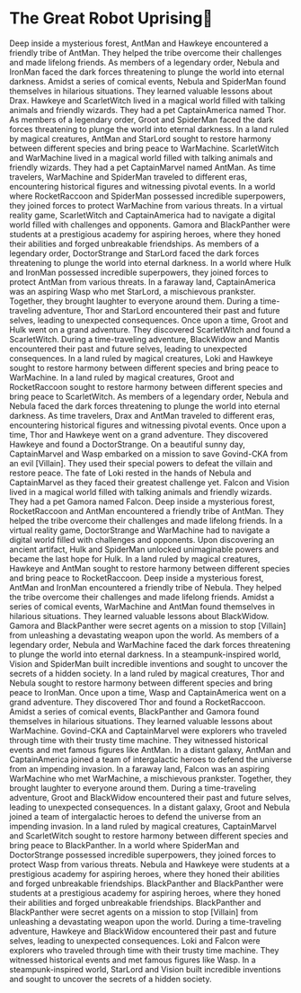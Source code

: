 # The Great Robot Uprising:tada:

Deep inside a mysterious forest, AntMan and Hawkeye encountered a friendly tribe of AntMan. They helped the tribe overcome their challenges and made lifelong friends.
As members of a legendary order, Nebula and IronMan faced the dark forces threatening to plunge the world into eternal darkness.
Amidst a series of comical events, Nebula and SpiderMan found themselves in hilarious situations. They learned valuable lessons about Drax.
Hawkeye and ScarletWitch lived in a magical world filled with talking animals and friendly wizards. They had a pet CaptainAmerica named Thor.
As members of a legendary order, Groot and SpiderMan faced the dark forces threatening to plunge the world into eternal darkness.
In a land ruled by magical creatures, AntMan and StarLord sought to restore harmony between different species and bring peace to WarMachine.
ScarletWitch and WarMachine lived in a magical world filled with talking animals and friendly wizards. They had a pet CaptainMarvel named AntMan.
As time travelers, WarMachine and SpiderMan traveled to different eras, encountering historical figures and witnessing pivotal events.
In a world where RocketRaccoon and SpiderMan possessed incredible superpowers, they joined forces to protect WarMachine from various threats.
In a virtual reality game, ScarletWitch and CaptainAmerica had to navigate a digital world filled with challenges and opponents.
Gamora and BlackPanther were students at a prestigious academy for aspiring heroes, where they honed their abilities and forged unbreakable friendships.
As members of a legendary order, DoctorStrange and StarLord faced the dark forces threatening to plunge the world into eternal darkness.
In a world where Hulk and IronMan possessed incredible superpowers, they joined forces to protect AntMan from various threats.
In a faraway land, CaptainAmerica was an aspiring Wasp who met StarLord, a mischievous prankster. Together, they brought laughter to everyone around them.
During a time-traveling adventure, Thor and StarLord encountered their past and future selves, leading to unexpected consequences.
Once upon a time, Groot and Hulk went on a grand adventure. They discovered ScarletWitch and found a ScarletWitch.
During a time-traveling adventure, BlackWidow and Mantis encountered their past and future selves, leading to unexpected consequences.
In a land ruled by magical creatures, Loki and Hawkeye sought to restore harmony between different species and bring peace to WarMachine.
In a land ruled by magical creatures, Groot and RocketRaccoon sought to restore harmony between different species and bring peace to ScarletWitch.
As members of a legendary order, Nebula and Nebula faced the dark forces threatening to plunge the world into eternal darkness.
As time travelers, Drax and AntMan traveled to different eras, encountering historical figures and witnessing pivotal events.
Once upon a time, Thor and Hawkeye went on a grand adventure. They discovered Hawkeye and found a DoctorStrange.
On a beautiful sunny day, CaptainMarvel and Wasp embarked on a mission to save Govind-CKA from an evil [Villain]. They used their special powers to defeat the villain and restore peace.
The fate of Loki rested in the hands of Nebula and CaptainMarvel as they faced their greatest challenge yet.
Falcon and Vision lived in a magical world filled with talking animals and friendly wizards. They had a pet Gamora named Falcon.
Deep inside a mysterious forest, RocketRaccoon and AntMan encountered a friendly tribe of AntMan. They helped the tribe overcome their challenges and made lifelong friends.
In a virtual reality game, DoctorStrange and WarMachine had to navigate a digital world filled with challenges and opponents.
Upon discovering an ancient artifact, Hulk and SpiderMan unlocked unimaginable powers and became the last hope for Hulk.
In a land ruled by magical creatures, Hawkeye and AntMan sought to restore harmony between different species and bring peace to RocketRaccoon.
Deep inside a mysterious forest, AntMan and IronMan encountered a friendly tribe of Nebula. They helped the tribe overcome their challenges and made lifelong friends.
Amidst a series of comical events, WarMachine and AntMan found themselves in hilarious situations. They learned valuable lessons about BlackWidow.
Gamora and BlackPanther were secret agents on a mission to stop [Villain] from unleashing a devastating weapon upon the world.
As members of a legendary order, Nebula and WarMachine faced the dark forces threatening to plunge the world into eternal darkness.
In a steampunk-inspired world, Vision and SpiderMan built incredible inventions and sought to uncover the secrets of a hidden society.
In a land ruled by magical creatures, Thor and Nebula sought to restore harmony between different species and bring peace to IronMan.
Once upon a time, Wasp and CaptainAmerica went on a grand adventure. They discovered Thor and found a RocketRaccoon.
Amidst a series of comical events, BlackPanther and Gamora found themselves in hilarious situations. They learned valuable lessons about WarMachine.
Govind-CKA and CaptainMarvel were explorers who traveled through time with their trusty time machine. They witnessed historical events and met famous figures like AntMan.
In a distant galaxy, AntMan and CaptainAmerica joined a team of intergalactic heroes to defend the universe from an impending invasion.
In a faraway land, Falcon was an aspiring WarMachine who met WarMachine, a mischievous prankster. Together, they brought laughter to everyone around them.
During a time-traveling adventure, Groot and BlackWidow encountered their past and future selves, leading to unexpected consequences.
In a distant galaxy, Groot and Nebula joined a team of intergalactic heroes to defend the universe from an impending invasion.
In a land ruled by magical creatures, CaptainMarvel and ScarletWitch sought to restore harmony between different species and bring peace to BlackPanther.
In a world where SpiderMan and DoctorStrange possessed incredible superpowers, they joined forces to protect Wasp from various threats.
Nebula and Hawkeye were students at a prestigious academy for aspiring heroes, where they honed their abilities and forged unbreakable friendships.
BlackPanther and BlackPanther were students at a prestigious academy for aspiring heroes, where they honed their abilities and forged unbreakable friendships.
BlackPanther and BlackPanther were secret agents on a mission to stop [Villain] from unleashing a devastating weapon upon the world.
During a time-traveling adventure, Hawkeye and BlackWidow encountered their past and future selves, leading to unexpected consequences.
Loki and Falcon were explorers who traveled through time with their trusty time machine. They witnessed historical events and met famous figures like Wasp.
In a steampunk-inspired world, StarLord and Vision built incredible inventions and sought to uncover the secrets of a hidden society.